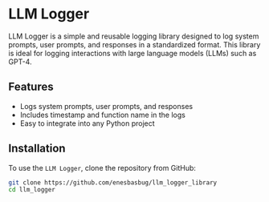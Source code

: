 # LLM Logger

LLM Logger is a simple and reusable logging library designed to log system prompts, user prompts, and responses in a standardized format. This library is ideal for logging interactions with large language models (LLMs) such as GPT-4.

## Features

- Logs system prompts, user prompts, and responses
- Includes timestamp and function name in the logs
- Easy to integrate into any Python project

## Installation

To use the `LLM Logger`, clone the repository from GitHub:

```sh
git clone https://github.com/enesbasbug/llm_logger_library
cd llm_logger
